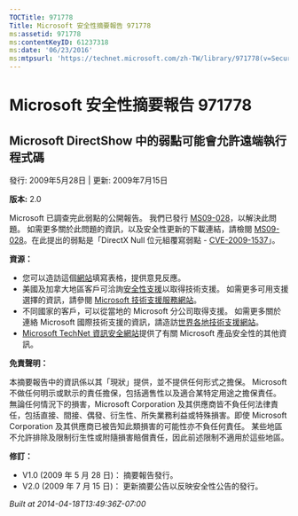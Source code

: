 ```yaml
---
TOCTitle: 971778
Title: Microsoft 安全性摘要報告 971778
ms:assetid: 971778
ms:contentKeyID: 61237318
ms:date: '06/23/2016'
ms:mtpsurl: 'https://technet.microsoft.com/zh-TW/library/971778(v=Security.10)'
---
```



Microsoft 安全性摘要報告 971778
===============================

Microsoft DirectShow 中的弱點可能會允許遠端執行程式碼
-----------------------------------------------------

發行: 2009年5月28日 | 更新: 2009年7月15日

**版本:** 2.0

Microsoft 已調查完此弱點的公開報告。 我們已發行 [MS09-028](http://technet.microsoft.com/security/bulletin/ms09-028)，以解決此問題。 如需更多關於此問題的資訊，以及安全性更新的下載連結，請檢閱 [MS09-028](http://technet.microsoft.com/security/bulletin/ms09-028)。在此提出的弱點是「DirectX Null 位元組覆寫弱點 - [CVE-2009-1537](http://www.cve.mitre.org/cgi-bin/cvename.cgi?name=cve-2009-1537)」。

**資源：** 

-   您可以造訪這個[網站](https://support.microsoft.com/common/survey.aspx?scid=sw;en;1257&amp;showpage=1&amp;ws=technet&amp;sd=tech)填寫表格，提供意見反應。
-   美國及加拿大地區客戶可洽詢[安全性支援](http://go.microsoft.com/fwlink/?linkid=21131)以取得技術支援。 如需更多可用支援選擇的資訊，請參閱 [Microsoft 技術支援服務網站](http://support.microsoft.com/?ln=zh-tw)。
-   不同國家的客戶，可以從當地的 Microsoft 分公司取得支援。 如需更多關於連絡 Microsoft 國際技術支援的資訊，請造訪[世界各地技術支援網站](http://go.microsoft.com/fwlink/?linkid=21155)。
-   [Microsoft TechNet 資訊安全網站](http://www.microsoft.com/taiwan/technet/security/default.mspx)提供了有關 Microsoft 產品安全性的其他資訊。

**免責聲明：** 

本摘要報告中的資訊係以其「現狀」提供，並不提供任何形式之擔保。 Microsoft 不做任何明示或默示的責任擔保，包括適售性以及適合某特定用途之擔保責任。 無論任何情況下的損害，Microsoft Corporation 及其供應商皆不負任何法律責任，包括直接、間接、偶發、衍生性、所失業務利益或特殊損害。即使 Microsoft Corporation 及其供應商已被告知此類損害的可能性亦不負任何責任。 某些地區不允許排除及限制衍生性或附隨損害賠償責任，因此前述限制不適用於這些地區。

**修訂：** 

-   V1.0 (2009 年 5 月 28 日)： 摘要報告發行。
-   V2.0 (2009 年 7 月 15 日)： 更新摘要公告以反映安全性公告的發行。

*Built at 2014-04-18T13:49:36Z-07:00*
